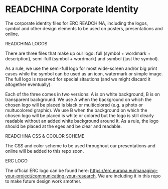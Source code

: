 # READCHINA Corporate Identity
The corporate identity files for ERC READCHINA, including the logos, symbol and other design elements to be used on posters, presentations and online.  

READCHINA LOGOS

There are three files that make up our logo: full (symbol + wordmark + description), semi-full (symbol + wordmark) and symbol (just the symbol). 

As a rule, we use the semi-full logo for most wide-screen and/or big print cases while the symbol can be used as an icon, watermark or simple image. The full logo is reserved for special sitautions (and we might discard it altogether eventually). 

Each of the three comes in two versions: A is on white background, B is on transparent background. We use A when the background on which the chosen logo will be placed is black or multicolored (e.g. a photo or multucolored graphic). We use B when the background on which the chosen logo will be placed is white or colored but the logo is still clearly readable without an added white background around it. As a rule, the logo should be placed at the eges and be clear and readable. 

READCHINA CSS & CCOLOR SCHEME

The CSS and color scheme to be used throughout our presentations and online will be added to this repo soon. 

ERC LOGO

The official ERC logo can be found here: https://erc.europa.eu/managing-your-project/communicating-your-research. We are including it in this repo to make future design work smother. 
